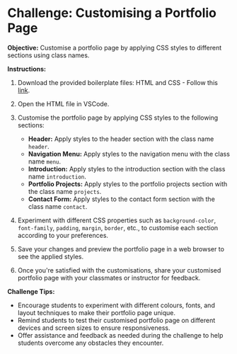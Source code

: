 # Challenge: Customising a Portfolio Page

**Objective:** Customise a portfolio page by applying CSS styles to different sections using class names.

**Instructions:**
1. Download the provided boilerplate files: HTML and CSS - Follow this [link](https://github.com/hoopercampion/classes-boilerplate-code).

2. Open the HTML file in VSCode.

3. Customise the portfolio page by applying CSS styles to the following sections:
   - **Header:** Apply styles to the header section with the class name `header`.
   - **Navigation Menu:** Apply styles to the navigation menu with the class name `menu`.
   - **Introduction:** Apply styles to the introduction section with the class name `introduction`.
   - **Portfolio Projects:** Apply styles to the portfolio projects section with the class name `projects`.
   - **Contact Form:** Apply styles to the contact form section with the class name `contact`.

4. Experiment with different CSS properties such as `background-color`, `font-family`, `padding`, `margin`, `border`, etc., to customise each section according to your preferences.

5. Save your changes and preview the portfolio page in a web browser to see the applied styles.

6. Once you're satisfied with the customisations, share your customised portfolio page with your classmates or instructor for feedback.

**Challenge Tips:**
- Encourage students to experiment with different colours, fonts, and layout techniques to make their portfolio page unique.
- Remind students to test their customised portfolio page on different devices and screen sizes to ensure responsiveness.
- Offer assistance and feedback as needed during the challenge to help students overcome any obstacles they encounter.
